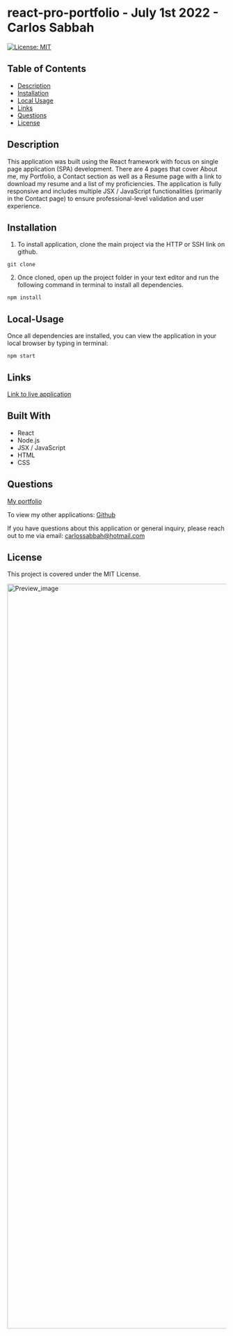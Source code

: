 # react-pro-portfolio - July 1st 2022 - Carlos Sabbah

[![License: MIT](https://img.shields.io/badge/License-MIT-yellow.svg)](https://opensource.org/licenses/MIT)

## Table of Contents

- [Description](#Description)
- [Installation](#Installation)
- [Local Usage](#Local-Usage)
- [Links](#Links)
- [Questions](#Questions)
- [License](#License)

##

## Description

This application was built using the React framework with focus on single page application (SPA) development. There are 4 pages that cover About me, my Portfolio, a Contact section as well as a Resume page with a link to download my resume and a list of my proficiencies. The application is fully responsive and includes multiple JSX / JavaScript functionalities (primarily in the Contact page) to ensure professional-level validation and user experience.

## Installation

1. To install application, clone the main project via the HTTP or SSH link on github.

```
git clone
```

2. Once cloned, open up the project folder in your text editor and run the following command in terminal to install all dependencies.

```
npm install
```

## Local-Usage

Once all dependencies are installed, you can view the application in your local browser by typing in terminal:

```
npm start
```

## Links

[Link to live application](https://csabbah.github.io/react-pro-portfolio/)

## Built With

- React
- Node.js
- JSX / JavaScript
- HTML
- CSS

## Questions

[My portfolio](https://csabbah.github.io/Carlos-Sabbah-portfolio/)

To view my other applications:
[Github](https://github.com/csabbah)

If you have questions about this application or general inquiry, please reach out to me via email: carlossabbah@hotmail.com

## License

This project is covered under the MIT License.

<img width="1710" alt="Preview_image" src="https://user-images.githubusercontent.com/91699101/176946940-e5929187-9c40-4f7d-b6e1-61bb51b829a7.png">

